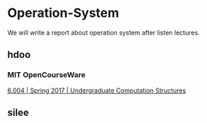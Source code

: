 # Operation-System

We will write a report about operation system after listen lectures. 

## hdoo
### MIT OpenCourseWare
 [6.004 | Spring 2017 | Undergraduate Computation Structures](https://ocw.mit.edu/courses/6-004-computation-structures-spring-2017/)


## silee
